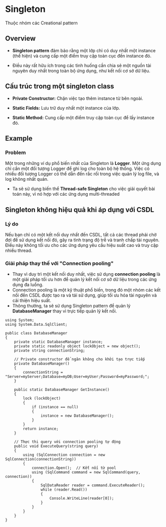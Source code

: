 # Singleton
Thuộc nhóm các Creational pattern
## Overview
- **Singleton pattern** đảm bảo rằng một lớp chỉ có duy nhất một instance (thể hiện) và cung cấp một điểm truy cập toàn cục đến instance đó. 

- Điều này rất hữu ích trong các tình huống cần chia sẻ một nguồn tài nguyên duy nhất trong toàn bộ ứng dụng, như kết nối cơ sở dữ liệu.

## Cấu trúc trong một singleton class 
  - **Private Constructor:** Chặn việc tạo thêm instance từ bên ngoài. 
  
  - **Static Fields:** Lưu trữ duy nhất một instance của lớp.
  
  - **Static Method:** Cung cấp một điểm truy cập toàn cục để lấy instance đó. 
  
## Example
### Problem
Một trong những ví dụ phổ biến nhất của Singleton là **Logger**. Một ứng dụng chỉ cần một đối tượng Logger để ghi log cho toàn bộ hệ thống. Việc có nhiều đối tượng Logger có thể dẫn đến rắc rối trong việc quản lý log file, và log không nhất quán.
- Ta sẽ sử dụng biến thể **Thread-safe Singleton** cho việc giải quyết bài toán này, vì nó hợp với các ứng dụng multi-threaded
 
##  Singleton không hiệu quả khi áp dụng với CSDL
### Lý do
Nếu bạn chỉ có một kết nối duy nhất đến CSDL, tất cả các thread phải chờ đợi để sử dụng kết nối đó, gây ra tình trạng độ trễ và tranh chấp tài nguyên. Điều này không tối ưu cho các ứng dụng yêu cầu hiệu suất cao và truy cập nhiều thread.

### Giải pháp thay thế với "Connection pooling"
- Thay vì duy trì một kết nối duy nhất, việc sử dụng **connection pooling** là một giải pháp tối ưu hơn để quản lý kết nối cơ sở dữ liệu trong các ứng dụng đa luồng. 
- Connection pooling là một kỹ thuật phổ biến, trong đó một nhóm các kết nối đến CSDL được tạo ra và tái sử dụng, giúp tối ưu hóa tài nguyên và cải thiện hiệu suất.
- Thông thường, ta sẽ sử dụng Singleton pattern để quản lý **DatabaseManager** thay vì trực tiếp quản lý kết nối.
```
using System;
using System.Data.SqlClient;

public class DatabaseManager
{
    private static DatabaseManager instance;
    private static readonly object lockObject = new object();
    private string connectionString;

    // Private constructor để ngăn không cho khởi tạo trực tiếp
    private DatabaseManager()
    {
        connectionString = "Server=myServer;Database=myDB;User=myUser;Password=myPassword;";
    }

    public static DatabaseManager GetInstance()
    {
        lock (lockObject)
        {
            if (instance == null)
            {
                instance = new DatabaseManager();
            }
        }
        return instance;
    }

    // Thực thi query với connection pooling tự động
    public void ExecuteQuery(string query)
    {
        using (SqlConnection connection = new SqlConnection(connectionString))
        {
            connection.Open();  // Kết nối từ pool
            using (SqlCommand command = new SqlCommand(query, connection))
            {
                SqlDataReader reader = command.ExecuteReader();
                while (reader.Read())
                {
                    Console.WriteLine(reader[0]);
                }
            }
        }
    }
}

```